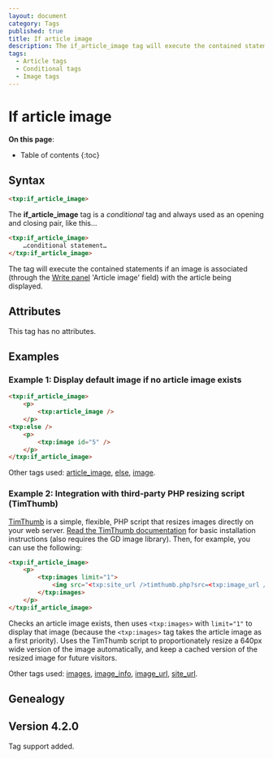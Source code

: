 ```yaml
---
layout: document
category: Tags
published: true
title: If article image
description: The if_article_image tag will execute the contained statements if an image is associated with the article being displayed.
tags:
  - Article tags
  - Conditional tags
  - Image tags
---
```


# If article image

**On this page**:

* Table of contents
{:toc}

## Syntax

~~~ html
<txp:if_article_image>
~~~

The **if_article_image** tag is a *conditional* tag and always used as an opening and closing pair, like this…

~~~ html
<txp:if_article_image>
    …conditional statement…
</txp:if_article_image>
~~~

The tag will execute the contained statements if an image is associated (through the [Write panel](/administration/write-panel) 'Article image' field) with the article being displayed.

## Attributes

This tag has no attributes.

## Examples

### Example 1: Display default image if no article image exists

~~~ html
<txp:if_article_image>
    <p>
        <txp:article_image />
    </p>
<txp:else />
    <p>
        <txp:image id="5" />
    </p>
</txp:if_article_image>
~~~

Other tags used: [article_image](/tags/article_image), [else](/tags/else), [image](/tags/image).

### Example 2: Integration with third-party PHP resizing script (TimThumb)

[TimThumb](https://www.binarymoon.co.uk/projects/timthumb/) is a simple, flexible, PHP script that resizes images directly on your web server. [Read the TimThumb documentation](https://www.binarymoon.co.uk/2010/08/timthumb/) for basic installation instructions (also requires the GD image library). Then, for example, you can use the following:

~~~ html
<txp:if_article_image>
    <p>
        <txp:images limit="1">
            <img src="<txp:site_url />timthumb.php?src=<txp:image_url />&amp;w=640" alt="<txp:image_info type='alt' />">
        </txp:images>
    </p>
</txp:if_article_image>
~~~

Checks an article image exists, then uses `<txp:images>` with `limit="1"` to display that image (because the `<txp:images>` tag takes the article image as a first priority). Uses the TimThumb script to proportionately resize a 640px wide version of the image automatically, and keep a cached version of the resized image for future visitors.

Other tags used: [images](/tags/images), [image_info](/tags/image_info), [image_url](/tags/image_url), [site_url](/tags/site_url).

## Genealogy

## Version 4.2.0

Tag support added.
